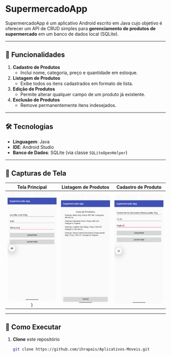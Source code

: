 # SupermercadoApp

SupermercadoApp é um aplicativo Android escrito em Java cujo objetivo é oferecer um API de CRUD simples para **gerenciamento de produtos de supermercado** em um banco de dados local (SQLite).

---

## 🚀 Funcionalidades

1. **Cadastro de Produtos**  
   - Inclui nome, categoria, preço e quantidade em estoque.  
2. **Listagem de Produtos**  
   - Exibe todos os itens cadastrados em formato de lista.  
3. **Edição de Produtos**  
   - Permite alterar qualquer campo de um produto já existente.  
4. **Exclusão de Produtos**  
   - Remove permanentemente itens indesejados.

---

## 🛠 Tecnologias

- **Linguagem**: Java  
- **IDE**: Android Studio  
- **Banco de Dados**: SQLite (via classe `SQLiteOpenHelper`)

---

## 📸 Capturas de Tela

| Tela Principal               | Listagem de Produtos          | Cadastro de Produto                  |
|:----------------------------:|:-----------------------------:|:-------------------------------------:|
| ![Main](/Aula%2010%20-SupermercadoApp/Screenshot_Main.png)) | ![Listar](Aula%2010%20-SupermercadoApp/Print_Listar_Produtos.png) | ![Cadastro](Aula%2010%20-SupermercadoApp/Print_Cadastro_Creme_Dental.png) |

---

## 🚀 Como Executar

1. **Clone** este repositório  
   ```bash
   git clone https://github.com/ihrapais/Aplicativos-Moveis.git
